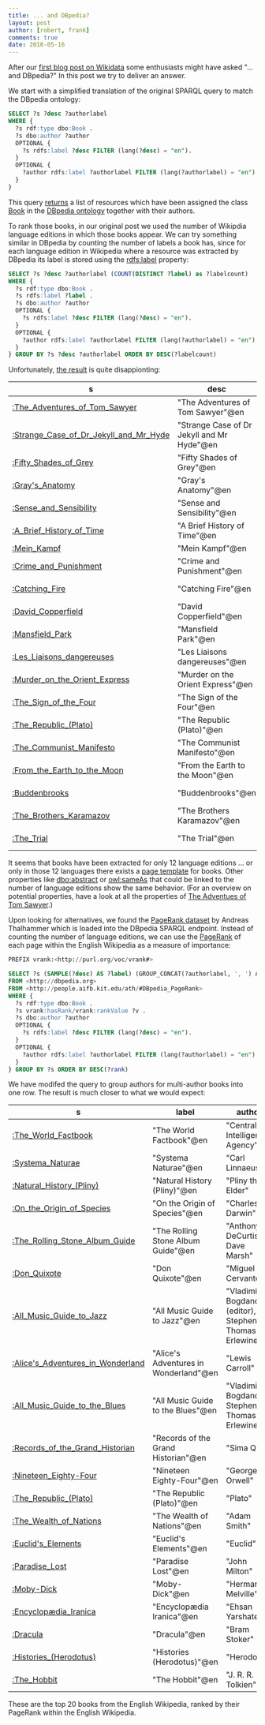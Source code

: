 ```yaml
---
title: ... and DBpedia?
layout: post
author: [robert, frank]
comments: true
date: 2016-05-16
---
```


After our
[first blog post on Wikidata](Wikidata-Meets-World-Literature) some
enthusiasts might have asked "... and DBpedia?" In this post we try to
deliver an answer.

We start with a simplified translation of the original SPARQL query to
match the DBpedia ontology:

~~~ sql
SELECT ?s ?desc ?authorlabel
WHERE {
  ?s rdf:type dbo:Book .
  ?s dbo:author ?author
  OPTIONAL {
    ?s rdfs:label ?desc FILTER (lang(?desc) = "en").
  }
  OPTIONAL {
    ?author rdfs:label ?authorlabel FILTER (lang(?authorlabel) = "en").
  }
}
~~~

This query [returns][query-book] a list of resources which have been
assigned the class
[Book](http://mappings.dbpedia.org/server/ontology/classes/Book) in
the
[DBpedia ontology](http://mappings.dbpedia.org/server/ontology/classes/)
together with their authors.

To rank those books, in our original post we used the number of
Wikipdia language editions in which those books appear. We can try
something similar in DBpedia by counting the number of labels a book
has, since for each language edition in Wikipedia where a resource was
extracted by DBpedia its label is stored using the
[rdfs:label](https://www.w3.org/TR/2004/REC-rdf-schema-20040210/#ch_label)
property:

~~~ sql
SELECT ?s ?desc ?authorlabel (COUNT(DISTINCT ?label) as ?labelcount)
WHERE {
  ?s rdf:type dbo:Book .
  ?s rdfs:label ?label .
  ?s dbo:author ?author
  OPTIONAL {
    ?s rdfs:label ?desc FILTER (lang(?desc) = "en").
  }
  OPTIONAL {
    ?author rdfs:label ?authorlabel FILTER (lang(?authorlabel) = "en").
  }
} GROUP BY ?s ?desc ?authorlabel ORDER BY DESC(?labelcount)
~~~

Unfortunately, [the result][query-labels] is quite disappionting:

| s                                      | desc                                       | authorlabel                     | labelcount |
|----------------------------------------|--------------------------------------------|---------------------------------|------------|
| [:The_Adventures_of_Tom_Sawyer](http://dbpedia.org/snorql/?describe=http%3A//dbpedia.org/resource/The_Adventures_of_Tom_Sawyer)         | "The Adventures of Tom Sawyer"@en          | "Mark Twain"@en                 |         12 |
| [:Strange_Case_of_Dr_Jekyll_and_Mr_Hyde](http://dbpedia.org/snorql/?describe=http%3A//dbpedia.org/resource/Strange_Case_of_Dr_Jekyll_and_Mr_Hyde)| "Strange Case of Dr Jekyll and Mr Hyde"@en | "Robert Louis Stevenson"@en     |         12 |
| [:Fifty_Shades_of_Grey](http://dbpedia.org/snorql/?describe=http%3A//dbpedia.org/resource/Fifty_Shades_of_Grey)                 | "Fifty Shades of Grey"@en                  | "E. L. James"@en                |         12 |
| [:Gray's_Anatomy](http://dbpedia.org/snorql/?describe=http%3A//dbpedia.org/resource/Gray's_Anatomy)                       | "Gray's Anatomy"@en                        | "Henry Gray"@en                 |         12 |
| [:Sense_and_Sensibility](http://dbpedia.org/snorql/?describe=http%3A//dbpedia.org/resource/Sense_and_Sensibility)                | "Sense and Sensibility"@en                 | "Jane Austen"@en                |         12 |
| [:A_Brief_History_of_Time](http://dbpedia.org/snorql/?describe=http%3A//dbpedia.org/resource/A_Brief_History_of_Time)              | "A Brief History of Time"@en               | "Stephen Hawking"@en            |         12 |
| [:Mein_Kampf](http://dbpedia.org/snorql/?describe=http%3A//dbpedia.org/resource/Mein_Kampf)                           | "Mein Kampf"@en                            | "Adolf Hitler"@en               |         12 |
| [:Crime_and_Punishment](http://dbpedia.org/snorql/?describe=http%3A//dbpedia.org/resource/Crime_and_Punishment)                 | "Crime and Punishment"@en                  | "Fyodor Dostoyevsky"@en         |         12 |
| [:Catching_Fire](http://dbpedia.org/snorql/?describe=http%3A//dbpedia.org/resource/Catching_Fire)                        | "Catching Fire"@en                         | "Suzanne Collins"@en            |         12 |
| [:David_Copperfield](http://dbpedia.org/snorql/?describe=http%3A//dbpedia.org/resource/David_Copperfield)                    | "David Copperfield"@en                     | "Charles Dickens"@en            |         12 |
| [:Mansfield_Park](http://dbpedia.org/snorql/?describe=http%3A//dbpedia.org/resource/Mansfield_Park)                       | "Mansfield Park"@en                        | "Jane Austen"@en                |         12 |
| [:Les_Liaisons_dangereuses](http://dbpedia.org/snorql/?describe=http%3A//dbpedia.org/resource/Les_Liaisons_dangereuses)             | "Les Liaisons dangereuses"@en              | "Pierre Choderlos de Laclos"@en |         12 |
| [:Murder_on_the_Orient_Express](http://dbpedia.org/snorql/?describe=http%3A//dbpedia.org/resource/Murder_on_the_Orient_Express)         | "Murder on the Orient Express"@en          | "Agatha Christie"@en            |         12 |
| [:The_Sign_of_the_Four](http://dbpedia.org/snorql/?describe=http%3A//dbpedia.org/resource/The_Sign_of_the_Four)                 | "The Sign of the Four"@en                  | "Arthur Conan Doyle"@en         |         12 |
| [:The_Republic_(Plato)](http://dbpedia.org/snorql/?describe=http%3A//dbpedia.org/resource/The_Republic_(Plato))                 | "The Republic (Plato)"@en                  | "Plato"@en                      |         12 |
| [:The_Communist_Manifesto](http://dbpedia.org/snorql/?describe=http%3A//dbpedia.org/resource/The_Communist_Manifesto)              | "The Communist Manifesto"@en               | "Friedrich Engels"@en           |         12 |
| [:From_the_Earth_to_the_Moon](http://dbpedia.org/snorql/?describe=http%3A//dbpedia.org/resource/From_the_Earth_to_the_Moon)           | "From the Earth to the Moon"@en            | "Jules Verne"@en                |         12 |
| [:Buddenbrooks](http://dbpedia.org/snorql/?describe=http%3A//dbpedia.org/resource/Buddenbrooks)                         | "Buddenbrooks"@en                          | "Thomas Mann"@en                |         12 |
| [:The_Brothers_Karamazov](http://dbpedia.org/snorql/?describe=http%3A//dbpedia.org/resource/The_Brothers_Karamazov)               | "The Brothers Karamazov"@en                | "Fyodor Dostoyevsky"@en         |         12 |
| [:The_Trial](http://dbpedia.org/snorql/?describe=http%3A//dbpedia.org/resource/The_Trial)                            | "The Trial"@en                             | "Franz Kafka"@en                |         12 |

It seems that books have been extracted for only 12 language editions
... or only in those 12 languages there exists a
[page template](https://en.wikipedia.org/wiki/Help:Template) for
books. Other properties like
[dbo:abstract](http://dbpedia.org/snorql/?property=http%3A//dbpedia.org/ontology/abstract)
or [owl:sameAs](http://www.w3.org/2002/07/owl#sameAs) that could be
linked to the number of language editions show the same behavior. (For
an overview on potential properties, have a look at all the properties
of
[The Adventues of Tom Sawyer](http://dbpedia.org/snorql/?describe=http%3A//dbpedia.org/resource/The_Adventures_of_Tom_Sawyer).)

Upon looking for alternatives, we found the
[PageRank dataset](http://people.aifb.kit.edu/ath/) by Andreas
Thalhammer which is loaded into the DBpedia SPARQL endpoint. Instead
of counting the number of language editions, we can use the
[PageRank](https://en.wikipedia.org/wiki/PageRank) of each page within
the English Wikipedia as a measure of importance:

~~~ sql
PREFIX vrank:<http://purl.org/voc/vrank#>

SELECT ?s (SAMPLE(?desc) AS ?label) (GROUP_CONCAT(?authorlabel, ', ') AS ?author) (MAX(?v) AS ?rank)
FROM <http://dbpedia.org>
FROM <http://people.aifb.kit.edu/ath/#DBpedia_PageRank>
WHERE {
  ?s rdf:type dbo:Book .
  ?s vrank:hasRank/vrank:rankValue ?v .
  ?s dbo:author ?author
  OPTIONAL {
    ?s rdfs:label ?desc FILTER (lang(?desc) = "en").
  }
  OPTIONAL {
    ?author rdfs:label ?authorlabel FILTER (lang(?authorlabel) = "en").
  }
} GROUP BY ?s ORDER BY DESC(?rank)
~~~

We have modifed the query to group authors for multi-author books into
one row.  The result is much closer to what we would expect:


| s                                 | label                                 | author                                                    |    rank |
|-----------------------------------|---------------------------------------|-----------------------------------------------------------|---------|
| [:The_World_Factbook](http://dbpedia.org/snorql/?describe=http%3A//dbpedia.org/resource/The_World_Factbook)              | "The World Factbook"@en               | "Central Intelligence Agency"                             | 146.277 |
| [:Systema_Naturae](http://dbpedia.org/snorql/?describe=http%3A//dbpedia.org/resource/Systema_Naturae)                 | "Systema Naturae"@en                  | "Carl Linnaeus"                                           | 68.6522 |
| [:Natural_History_(Pliny)](http://dbpedia.org/snorql/?describe=http%3A//dbpedia.org/resource/Natural_History_(Pliny))         | "Natural History (Pliny)"@en          | "Pliny the Elder"                                         | 64.9683 |
| [:On_the_Origin_of_Species](http://dbpedia.org/snorql/?describe=http%3A//dbpedia.org/resource/On_the_Origin_of_Species)        | "On the Origin of Species"@en         | "Charles Darwin"                                          | 56.7624 |
| [:The_Rolling_Stone_Album_Guide](http://dbpedia.org/snorql/?describe=http%3A//dbpedia.org/resource/The_Rolling_Stone_Album_Guide)   | "The Rolling Stone Album Guide"@en    | "Anthony DeCurtis, Dave Marsh"                            | 47.9486 |
| [:Don_Quixote](http://dbpedia.org/snorql/?describe=http%3A//dbpedia.org/resource/Don_Quixote)                     | "Don Quixote"@en                      | "Miguel de Cervantes"                                     | 45.3332 |
| [:All_Music_Guide_to_Jazz](http://dbpedia.org/snorql/?describe=http%3A//dbpedia.org/resource/All_Music_Guide_to_Jazz)         | "All Music Guide to Jazz"@en          | "Vladimir Bogdanov (editor), Stephen Thomas Erlewine"     |  44.641 |
| [:Alice's_Adventures_in_Wonderland](http://dbpedia.org/snorql/?describe=http%3A//dbpedia.org/resource/Alice's_Adventures_in_Wonderland)| "Alice's Adventures in Wonderland"@en | "Lewis Carroll"                                           | 42.4669 |
| [:All_Music_Guide_to_the_Blues](http://dbpedia.org/snorql/?describe=http%3A//dbpedia.org/resource/All_Music_Guide_to_the_Blues)    | "All Music Guide to the Blues"@en     | "Vladimir Bogdanov, Stephen Thomas Erlewine"              | 40.9857 |
| [:Records_of_the_Grand_Historian](http://dbpedia.org/snorql/?describe=http%3A//dbpedia.org/resource/Records_of_the_Grand_Historian)  | "Records of the Grand Historian"@en   | "Sima Qian"                                               |  40.262 |
| [:Nineteen_Eighty-Four](http://dbpedia.org/snorql/?describe=http%3A//dbpedia.org/resource/Nineteen_Eighty-Four)            | "Nineteen Eighty-Four"@en             | "George Orwell"                                           | 39.9243 |
| [:The_Republic_(Plato)](http://dbpedia.org/snorql/?describe=http%3A//dbpedia.org/resource/The_Republic_(Plato))            | "The Republic (Plato)"@en             | "Plato"                                                   | 38.9124 |
| [:The_Wealth_of_Nations](http://dbpedia.org/snorql/?describe=http%3A//dbpedia.org/resource/The_Wealth_of_Nations)           | "The Wealth of Nations"@en            | "Adam Smith"                                              | 37.4529 |
| [:Euclid's_Elements](http://dbpedia.org/snorql/?describe=http%3A//dbpedia.org/resource/Euclid's_Elements)               | "Euclid's Elements"@en                | "Euclid"                                                  | 36.0581 |
| [:Paradise_Lost](http://dbpedia.org/snorql/?describe=http%3A//dbpedia.org/resource/Paradise_Lost)                   | "Paradise Lost"@en                    | "John Milton"                                             | 32.8596 |
| [:Moby-Dick](http://dbpedia.org/snorql/?describe=http%3A//dbpedia.org/resource/Moby-Dick)                       | "Moby-Dick"@en                        | "Herman Melville"                                         |  32.632 |
| [:Encyclopædia_Iranica](http://dbpedia.org/snorql/?describe=http%3A//dbpedia.org/resource/Encyclopædia_Iranica)            | "Encyclopædia Iranica"@en             | "Ehsan Yarshater"                                         | 30.9694 |
| [:Dracula](http://dbpedia.org/snorql/?describe=http%3A//dbpedia.org/resource/Dracula)                         | "Dracula"@en                          | "Bram Stoker"                                             | 29.6592 |
| [:Histories_(Herodotus)](http://dbpedia.org/snorql/?describe=http%3A//dbpedia.org/resource/Histories_(Herodotus))           | "Histories (Herodotus)"@en            | "Herodotus"                                               | 29.4831 |
| [:The_Hobbit](http://dbpedia.org/snorql/?describe=http%3A//dbpedia.org/resource/The_Hobbit)                      | "The Hobbit"@en                       | "J. R. R. Tolkien"                                        | 29.4576 |

These are the top 20 books from the English Wikipedia, ranked by their
PageRank within the English Wikipedia.


[query-book]: http://dbpedia.org/snorql/?query=SELECT+%3Fs+%3Fdesc+%3Fauthorlabel%0D%0AWHERE+{++%3Fs+rdf%3Atype+dbo%3ABook+.%0D%0A++%3Fs+dbo%3Aauthor+%3Fauthor%0D%0A++OPTIONAL+{++++%3Fs+rdfs%3Alabel+%3Fdesc+FILTER+%28lang%28%3Fdesc%29+%3D+%22en%22%29.%0D%0A++}%0D%0A++OPTIONAL+{++++%3Fauthor+rdfs%3Alabel+%3Fauthorlabel+FILTER+%28lang%28%3Fauthorlabel%29+%3D+%22en%22%29.%0D%0A++}%0D%0A}%0D%0A

[query-labels]: http://dbpedia.org/snorql/?query=SELECT+%3Fs+%3Fdesc+%3Fauthorlabel+%28COUNT%28DISTINCT+%3Flabel%29+as+%3Flabelcount%29%0D%0AWHERE+{++%3Fs+rdf%3Atype+dbo%3ABook+.%0D%0A++%3Fs+rdfs%3Alabel+%3Flabel+.%0D%0A++%3Fs+dbo%3Aauthor+%3Fauthor%0D%0A++OPTIONAL+{++++%3Fs+rdfs%3Alabel+%3Fdesc+FILTER+%28lang%28%3Fdesc%29+%3D+%22en%22%29.%0D%0A++}%0D%0A++OPTIONAL+{++++%3Fauthor+rdfs%3Alabel+%3Fauthorlabel+FILTER+%28lang%28%3Fauthorlabel%29+%3D+%22en%22%29.%0D%0A++}%0D%0A}+GROUP+BY+%3Fs+%3Fdesc+%3Fauthorlabel+ORDER+BY+DESC%28%3Flabelcount%29+LIMIT+20

